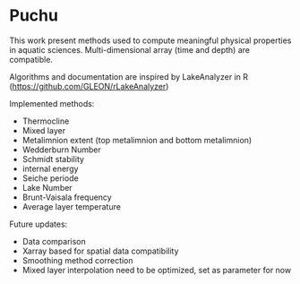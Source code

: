 # Puchu

This work present methods used to compute meaningful physical properties in aquatic sciences.
Multi-dimensional array (time and depth) are compatible.

Algorithms and documentation are inspired by LakeAnalyzer in R (https://github.com/GLEON/rLakeAnalyzer)

Implemented methods:
* Thermocline
* Mixed layer
* Metalimnion extent (top metalimnion and bottom metalimnion)
* Wedderburn Number
* Schmidt stability
* internal energy
* Seiche periode
* Lake Number
* Brunt-Vaisala frequency
* Average layer temperature

Future updates:
* Data comparison
* Xarray based for spatial data compatibility
* Smoothing method correction
* Mixed layer interpolation need to be optimized, set as parameter for now